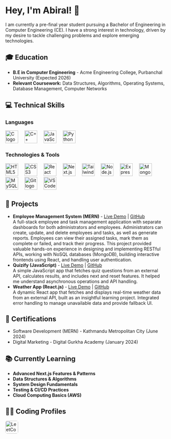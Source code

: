 <h1 align="left">Hey, I'm Abiral! 👋</h1>

<p align="left">
  I am currently a pre-final year student pursuing a Bachelor of Engineering in Computer Engineering (CE). I have a strong interest in technology, driven by my desire to tackle challenging problems and explore emerging technologies.
</p>

<h2>🎓 Education</h2>

<ul>
  <li><strong>B.E in Computer Engineering</strong> - Acme Engineering College, Purbanchal University (Expected 2026)</li>
  <li><strong>Relevant Coursework:</strong> Data Structures, Algorithms, Operating Systems, Database Management, Computer Networks</li>
</ul>

<h2>💻 Technical Skills</h2>

<h3 align="left">Languages</h3>
<div align="left">
  <img src="https://cdn.jsdelivr.net/gh/devicons/devicon/icons/c/c-original.svg" height="40" alt="C logo" />
  <img width="12" />
  <img src="https://cdn.jsdelivr.net/gh/devicons/devicon/icons/cplusplus/cplusplus-original.svg" height="40" alt="C++ logo" />
  <img width="12" />
  <img src="https://cdn.jsdelivr.net/gh/devicons/devicon/icons/javascript/javascript-original.svg" height="40" alt="JavaScript logo" />
  <img width="12" />
  <img src="https://cdn.jsdelivr.net/gh/devicons/devicon/icons/python/python-original.svg" height="40" alt="Python logo" />
</div>

<h3 align="left">Technologies & Tools</h3>
<div align="left">
  <img src="https://cdn.jsdelivr.net/gh/devicons/devicon/icons/html5/html5-original.svg" height="40" alt="HTML5 logo" />
  <img width="12" />
  <img src="https://cdn.jsdelivr.net/gh/devicons/devicon/icons/css3/css3-original.svg" height="40" alt="CSS3 logo" />
  <img width="12" />
  <img src="https://cdn.jsdelivr.net/gh/devicons/devicon/icons/react/react-original.svg" height="40" alt="React logo" />
  <img width="12" />
  <img src="https://cdn.jsdelivr.net/gh/devicons/devicon/icons/nextjs/nextjs-original.svg" height="40" alt="Next.js logo" />
  <img width="12" />
  <img src="https://cdn.jsdelivr.net/gh/devicons/devicon/icons/tailwindcss/tailwindcss-original-wordmark.svg" height="40" alt="TailwindCSS logo" />
  <img width="12" />
  <img src="https://cdn.jsdelivr.net/gh/devicons/devicon/icons/nodejs/nodejs-original.svg" height="40" alt="Node.js logo" />
  <img width="12" />
  <img src="https://cdn.jsdelivr.net/gh/devicons/devicon/icons/express/express-original.svg" height="40" alt="Express.js logo" />
  <img width="12" />
  <img src="https://cdn.jsdelivr.net/gh/devicons/devicon/icons/mongodb/mongodb-original.svg" height="40" alt="MongoDB logo" />
  <img width="12" />
  <img src="https://cdn.jsdelivr.net/gh/devicons/devicon/icons/mysql/mysql-original.svg" height="40" alt="MySQL logo" />
  <img width="12" />
  <img src="https://cdn.jsdelivr.net/gh/devicons/devicon/icons/git/git-original.svg" height="40" alt="Git logo" />
  <img width="12" />
  <img src="https://cdn.jsdelivr.net/gh/devicons/devicon/icons/vscode/vscode-original.svg" height="40" alt="VS Code logo" />
</div>

<h2>🚀 Projects</h2>

<ul>
  <li>
    <strong>Employee Management System (MERN)</strong> - <a href="https://ems-frontend-nak7.onrender.com/">Live Demo</a> | <a href="https://github.com/abiralrajbhandari/employee-management-system">GitHub</a><br>
    A full-stack employee and task management application with separate dashboards for both administrators and employees. Administrators can create, update, and delete employees and tasks, as well as generate reports. Employees can view their assigned tasks, mark them as complete or failed, and track their progress. This project provided valuable hands-on experience in designing and implementing RESTful APIs, working with NoSQL databases (MongoDB), building interactive frontends using React, and handling user authentication.
  </li>
  <li>
    <strong>Quizify (JavaScript)</strong> - <a href="https://quizify-iota.vercel.app/">Live Demo</a> | <a href="https://github.com/abiralrajbhandari/quizify-app.git">GitHub</a><br>
    A simple JavaScript app that fetches quiz questions from an external API, calculates results, and includes next and reset features. It helped me understand asynchronous operations and API handling.
  </li>
  <li>
    <strong>Weather App (React.js)</strong> - <a href="https://weather-app-react-snowy-six.vercel.app/">Live Demo</a> | <a href="https://github.com/abiralrajbhandari/weather-app.git">GitHub</a><br>
    A dynamic React app that fetches and displays real-time weather data from an external API, built as an insightful learning project. Integrated error handling to manage unavailable data and provide fallback UI.
  </li>
</ul>

<h2>🏅 Certifications</h2>

<ul>
  <li>Software Development (MERN) - Kathmandu Metropolitan City (June 2024)</li>
  <li>Digital Marketing - Digital Gurkha Academy (January 2024)</li>
</ul>

<h2>📚 Currently Learning</h2>

<ul>
  <li><strong>Advanced Next.js Features & Patterns</strong></li>
  <li><strong>Data Structures & Algorithms</strong></li>
  <li><strong>System Design Fundamentals</strong></li>
  <li><strong>Testing & CI/CD Practices</strong></li>
  <li><strong>Cloud Computing Basics (AWS)</strong></li>
</ul>

<h2>👨‍💻 Coding Profiles</h2>

<a href="https://leetcode.com/u/abiral-rajbhandari/">
  <img src="https://upload.wikimedia.org/wikipedia/commons/a/ab/LeetCode_logo_white_no_text.svg" height="40" alt="LeetCode" style="margin-right: 10px; background-color: white; border-radius: 5px;" />
</a>


